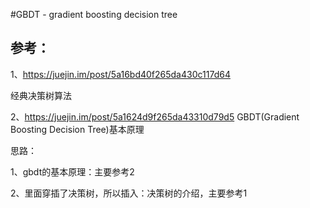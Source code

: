 #GBDT - gradient boosting decision tree








## 参考：
1、https://juejin.im/post/5a16bd40f265da430c117d64

经典决策树算法

2、https://juejin.im/post/5a1624d9f265da43310d79d5
GBDT(Gradient Boosting Decision Tree)基本原理

思路：

1、gbdt的基本原理：主要参考2

2、里面穿插了决策树，所以插入：决策树的介绍，主要参考1





